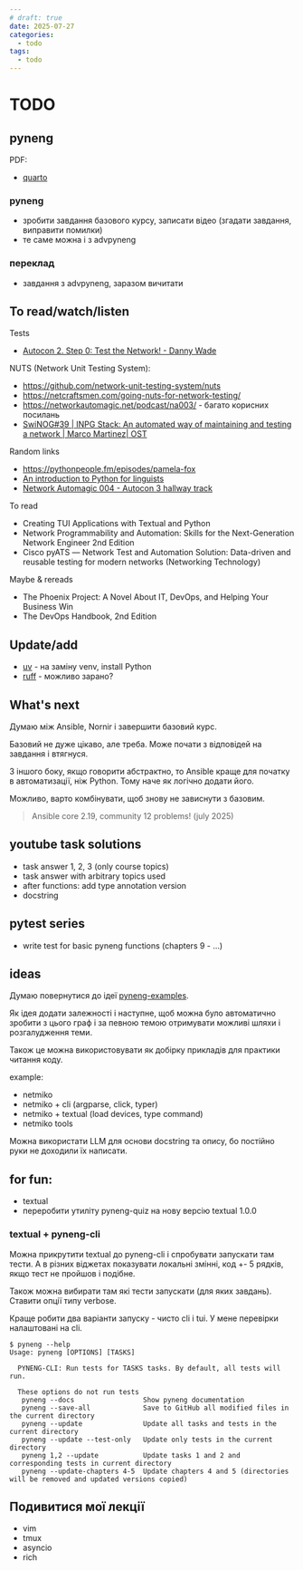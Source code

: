 ```yaml
---
# draft: true 
date: 2025-07-27
categories:
  - todo
tags:
  - todo
---
```


# TODO

<!-- more -->

## pyneng

PDF:

* [quarto](https://quarto.org/docs/output-formats/pdf-basics.html)

### pyneng

* зробити завдання базового курсу, записати відео (згадати завдання, виправити помилки)
* те саме можна і з advpyneng

### переклад

* завдання з advpyneng, заразом вичитати


## To read/watch/listen

Tests

* [Autocon 2. Step 0: Test the Network! - Danny Wade](https://www.youtube.com/watch?v=3eKNLRVMtIg)

NUTS (Network Unit Testing System):

* https://github.com/network-unit-testing-system/nuts
* https://netcraftsmen.com/going-nuts-for-network-testing/
* https://networkautomagic.net/podcast/na003/ - багато корисних посилань
* [SwiNOG#39 | INPG Stack: An automated way of maintaining and testing a network | Marco Martinez| OST](https://youtu.be/ZVl0GnYMUEo?si=pShkgf-0vFXLUgQj)

Random links

* https://pythonpeople.fm/episodes/pamela-fox
* [An introduction to Python for linguists](https://v4py.github.io/intro.html)
* [Network Automagic 004 - Autocon 3 hallway track](https://www.youtube.com/watch?v=gVKPpbiAh50)

To read

* Creating TUI Applications with Textual and Python
* Network Programmability and Automation: Skills for the Next-Generation Network Engineer 2nd Edition
* Cisco pyATS ― Network Test and Automation Solution: Data-driven and reusable testing for modern networks (Networking Technology)

Maybe & rereads

* The Phoenix Project: A Novel About IT, DevOps, and Helping Your Business Win
* The DevOps Handbook, 2nd Edition

## Update/add

* [uv](https://docs.astral.sh/uv/) - на заміну venv, install Python
* [ruff](https://github.com/astral-sh/ruff) - можливо зарано?

## What's next

Думаю між Ansible, Nornir і завершити базовий курс.

Базовий не дуже цікаво, але треба.
Може почати з відповідей на завдання і втягнуся.

З іншого боку, якщо говорити абстрактно, то Ansible краще для початку в
автоматизації, ніж Python. Тому наче як логічно додати його.

Можливо, варто комбінувати, щоб знову не зависнути з базовим.


> Ansible core 2.19, community 12 problems! (july 2025)

## youtube task solutions

* task answer 1, 2, 3 (only course topics)
* task answer with arbitrary topics used
* after functions: add type annotation version
* docstring


## pytest series

* write test for basic pyneng functions (chapters 9 - ...)


## ideas

Думаю повернутися до ідеї [pyneng-examples](https://github.com/natenka/pyneng-examples).

Як ідея додати залежності і наступне, щоб можна було автоматично зробити з
цього граф і за певною темою отримувати можливі шляхи і розгалудження теми.

Також це можна використовувати як добірку прикладів для практики читання коду.

example:

* netmiko
* netmiko + cli (argparse, click, typer)
* netmiko + textual (load devices, type command)
* netmiko tools

Можна використати LLM для основи docstring та опису, бо постійно руки не
доходили їх написати.

## for fun:

* textual
* переробити утиліту pyneng-quiz на нову версію textual 1.0.0


### textual + pyneng-cli

Можна прикрутити textual до pyneng-cli і спробувати запускати там тести.
А в різних віджетах показувати локальні змінні, код +- 5 рядків, якщо тест
не пройшов і подібне.

Також можна вибирати там які тести запускати (для яких завдань). Ставити опції
типу verbose.

Краще робити два варіанти запуску - чисто cli і tui.
У мене перевірки налаштовані на cli.

```
$ pyneng --help                                                                                                                                     
Usage: pyneng [OPTIONS] [TASKS]                                                                                                                     
                                                                                                                                                    
  PYNENG-CLI: Run tests for TASKS tasks. By default, all tests will run.                                                                            
                                                                                                                                                    
  These options do not run tests                                                                                                                    
   pyneng --docs                 Show pyneng documentation                                                                                          
   pyneng --save-all             Save to GitHub all modified files in the current directory
   pyneng --update               Update all tasks and tests in the current directory
   pyneng --update --test-only   Update only tests in the current directory
   pyneng 1,2 --update           Update tasks 1 and 2 and corresponding tests in current directory
   pyneng --update-chapters 4-5  Update chapters 4 and 5 (directories will be removed and updated versions copied)
```

## Подивитися мої лекції

* vim
* tmux
* asyncio
* rich

